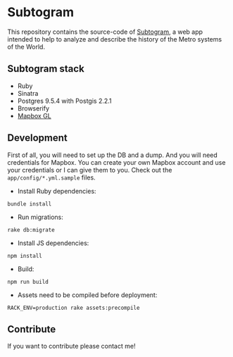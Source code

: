 Subtogram
==========

This repository contains the source-code of [Subtogram](http://www.subtogram.com),
a web app intended to help to analyze and describe the history of the Metro systems of the World.

Subtogram stack
---------------

* Ruby
* Sinatra
* Postgres 9.5.4 with Postgis 2.2.1
* Browserify
* [Mapbox GL](https://github.com/mapbox/mapbox-gl-js)

Development
-----------
First of all, you will need to set up the DB and a dump. And you will need credentials
for Mapbox. You can create your own Mapbox account and use your credentials or I can give them
to you. Check out the `app/config/*.yml.sample` files.

* Install Ruby dependencies:

`bundle install`

* Run migrations:

`rake db:migrate`

* Install JS dependencies:

`npm install`

* Build:

`npm run build`

* Assets need to be compiled before deployment:

`RACK_ENV=production rake assets:precompile`

Contribute
----------

If you want to contribute please contact me!
